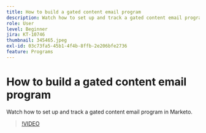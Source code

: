 ```yaml
---
title: How to build a gated content email program
description: Watch how to set up and track a gated content email program in Marketo.
role: User
level: Beginner
jira: KT-10746
thumbnail: 345465.jpeg
exl-id: 03c73fa5-45b1-4f4b-8ffb-2e206bfe2736
feature: Programs
---
```

# How to build a gated content email program

Watch how to set up and track a gated content email program in Marketo.

>[!VIDEO](https://video.tv.adobe.com/v/345465/?quality=12&learn=on)
